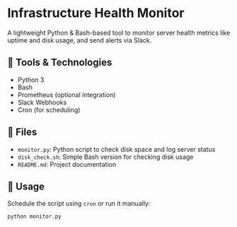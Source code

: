 # Infrastructure Health Monitor

A lightweight Python & Bash-based tool to monitor server health metrics like uptime and disk usage, and send alerts via Slack.

## 🔧 Tools & Technologies

- Python 3
- Bash
- Prometheus (optional integration)
- Slack Webhooks
- Cron (for scheduling)

## 📁 Files

- `monitor.py`: Python script to check disk space and log server status
- `disk_check.sh`: Simple Bash version for checking disk usage
- `README.md`: Project documentation

## 🚀 Usage

Schedule the script using `cron` or run it manually:
```bash
python monitor.py
